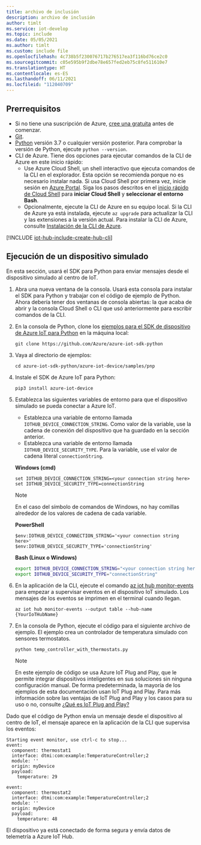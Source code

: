 ```yaml
---
title: archivo de inclusión
description: archivo de inclusión
author: timlt
ms.service: iot-develop
ms.topic: include
ms.date: 05/05/2021
ms.author: timlt
ms.custom: include file
ms.openlocfilehash: 4c738b5f230076717b276517ea3f116bd76ce2c0
ms.sourcegitcommit: c05e595b9f2dbe78e657fed2eb75c8fe511610e7
ms.translationtype: HT
ms.contentlocale: es-ES
ms.lasthandoff: 06/11/2021
ms.locfileid: "112040709"
---
```

## <a name="prerequisites"></a>Prerrequisitos
- Si no tiene una suscripción de Azure, [cree una gratuita](https://azure.microsoft.com/free/?WT.mc_id=A261C142F) antes de comenzar.
- [Git](https://git-scm.com/downloads).
- [Python](https://www.python.org/downloads/) versión 3.7 o cualquier versión posterior. Para comprobar la versión de Python, ejecute `python --version`.
- CLI de Azure. Tiene dos opciones para ejecutar comandos de la CLI de Azure en este inicio rápido:
    - Use Azure Cloud Shell, un shell interactivo que ejecuta comandos de la CLI en el explorador. Esta opción se recomienda porque no es necesario instalar nada. Si usa Cloud Shell por primera vez, inicie sesión en [Azure Portal](https://portal.azure.com). Siga los pasos descritos en el [inicio rápido de Cloud Shell](../articles/cloud-shell/quickstart.md) para **iniciar Cloud Shell** y **seleccionar el entorno Bash**.
    - Opcionalmente, ejecute la CLI de Azure en su equipo local. Si la CLI de Azure ya está instalada, ejecute `az upgrade` para actualizar la CLI y las extensiones a la versión actual. Para instalar la CLI de Azure, consulte [Instalación de la CLI de Azure]( /cli/azure/install-azure-cli).

[!INCLUDE [iot-hub-include-create-hub-cli](iot-hub-include-create-hub-cli.md)]

## <a name="run-a-simulated-device"></a>Ejecución de un dispositivo simulado
En esta sección, usará el SDK para Python para enviar mensajes desde el dispositivo simulado al centro de IoT.

1. Abra una nueva ventana de la consola. Usará esta consola para instalar el SDK para Python y trabajar con el código de ejemplo de Python. Ahora debería tener dos ventanas de consola abiertas: la que acaba de abrir y la consola Cloud Shell o CLI que usó anteriormente para escribir comandos de la CLI.

1. En la consola de Python, clone los [ejemplos para el SDK de dispositivo de Azure IoT para Python](https://github.com/Azure/azure-iot-sdk-python/tree/master/azure-iot-device/samples) en la máquina local:

    ```console
    git clone https://github.com/Azure/azure-iot-sdk-python
    ```
1. Vaya al directorio de ejemplos:

    ```console
    cd azure-iot-sdk-python/azure-iot-device/samples/pnp
    ```
1. Instale el SDK de Azure IoT para Python:

    ```console
    pip3 install azure-iot-device
    ```
1. Establezca las siguientes variables de entorno para que el dispositivo simulado se pueda conectar a Azure IoT.
    * Establezca una variable de entorno llamada `IOTHUB_DEVICE_CONNECTION_STRING`. Como valor de la variable, use la cadena de conexión del dispositivo que ha guardado en la sección anterior.
    * Establezca una variable de entorno llamada `IOTHUB_DEVICE_SECURITY_TYPE`. Para la variable, use el valor de cadena literal `connectionString`.

    **Windows (cmd)**

    ```console
    set IOTHUB_DEVICE_CONNECTION_STRING=<your connection string here>
    set IOTHUB_DEVICE_SECURITY_TYPE=connectionString
    ```
    > [!NOTE]
    > En el caso del símbolo de comandos de Windows, no hay comillas alrededor de los valores de cadena de cada variable.

    **PowerShell**

    ```azurepowershell
    $env:IOTHUB_DEVICE_CONNECTION_STRING='<your connection string here>'
    $env:IOTHUB_DEVICE_SECURITY_TYPE='connectionString'
    ```

    **Bash (Linux o Windows)**

    ```bash
    export IOTHUB_DEVICE_CONNECTION_STRING="<your connection string here>"
    export IOTHUB_DEVICE_SECURITY_TYPE="connectionString"
    ```

1. En la aplicación de la CLI, ejecute el comando [az iot hub monitor-events](/cli/azure/iot/hub#az_iot_hub_monitor_events) para empezar a supervisar eventos en el dispositivo IoT simulado.  Los mensajes de los eventos se imprimen en el terminal cuando llegan.

    ```azurecli-interactive
    az iot hub monitor-events --output table --hub-name {YourIoTHubName}
    ```

1. En la consola de Python, ejecute el código para el siguiente archivo de ejemplo. El ejemplo crea un controlador de temperatura simulado con sensores termostatos.

    ```console
    python temp_controller_with_thermostats.py
    ```
    > [!NOTE]
    > En este ejemplo de código se usa Azure IoT Plug and Play, que le permite integrar dispositivos inteligentes en sus soluciones sin ninguna configuración manual.  De forma predeterminada, la mayoría de los ejemplos de esta documentación usan IoT Plug and Play. Para más información sobre las ventajas de IoT Plug and Play y los casos para su uso o no, consulte [¿Qué es IoT Plug and Play?](../articles/iot-pnp/overview-iot-plug-and-play.md)

 Dado que el código de Python envía un mensaje desde el dispositivo al centro de IoT, el mensaje aparece en la aplicación de la CLI que supervisa los eventos:

```output
Starting event monitor, use ctrl-c to stop...
event:
  component: thermostat1
  interface: dtmi:com:example:TemperatureController;2
  module: ''
  origin: myDevice
  payload:
    temperature: 29

event:
  component: thermostat2
  interface: dtmi:com:example:TemperatureController;2
  module: ''
  origin: myDevice
  payload:
    temperature: 48
```

El dispositivo ya está conectado de forma segura y envía datos de telemetría a Azure IoT Hub.